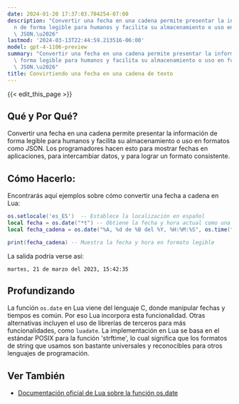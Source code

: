 ```yaml
---
date: 2024-01-20 17:37:03.704254-07:00
description: "Convertir una fecha en una cadena permite presentar la informaci\xF3\
  n de forma legible para humanos y facilita su almacenamiento o uso en formatos como\
  \ JSON.\u2026"
lastmod: '2024-03-13T22:44:59.213516-06:00'
model: gpt-4-1106-preview
summary: "Convertir una fecha en una cadena permite presentar la informaci\xF3n de\
  \ forma legible para humanos y facilita su almacenamiento o uso en formatos como\
  \ JSON.\u2026"
title: Convirtiendo una fecha en una cadena de texto
---
```


{{< edit_this_page >}}

## Qué y Por Qué?
Convertir una fecha en una cadena permite presentar la información de forma legible para humanos y facilita su almacenamiento o uso en formatos como JSON. Los programadores hacen esto para mostrar fechas en aplicaciones, para intercambiar datos, y para lograr un formato consistente.

## Cómo Hacerlo:
Encontrarás aquí ejemplos sobre cómo convertir una fecha a cadena en Lua:

```Lua
os.setlocale('es_ES')  -- Establece la localización en español
local fecha = os.date("*t") -- Obtiene la fecha y hora actual como una tabla
local fecha_cadena = os.date("%A, %d de %B del %Y, %H:%M:%S", os.time(fecha))

print(fecha_cadena) -- Muestra la fecha y hora en formato legible
```
La salida podría verse así:
```
martes, 21 de marzo del 2023, 15:42:35
```

## Profundizando
La función `os.date` en Lua viene del lenguaje C, donde manipular fechas y tiempos es común. Por eso Lua incorpora esta funcionalidad. Otras alternativas incluyen el uso de librerías de terceros para más funcionalidades, como `luadate`. La implementación en Lua se basa en el estándar POSIX para la función 'strftime', lo cual significa que los formatos de string que usamos son bastante universales y reconocibles para otros lenguajes de programación.

## Ver También
- [Documentación oficial de Lua sobre la función os.date](https://www.lua.org/manual/5.4/manual.html#pdf-os.date)
